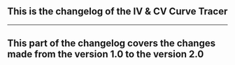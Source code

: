 ## This is the changelog of the IV & CV Curve Tracer

---
This part of the changelog covers the changes made from the version 1.0 to the version 2.0
---
